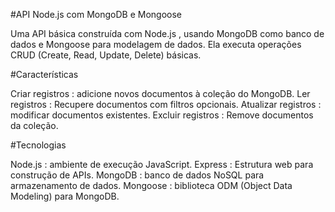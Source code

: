 #API Node.js com MongoDB e Mongoose

Uma API básica construída com Node.js , usando MongoDB como banco de dados e Mongoose para modelagem de dados. Ela executa operações CRUD (Create, Read, Update, Delete) básicas.

#Características

Criar registros : adicione novos documentos à coleção do MongoDB.
Ler registros : Recupere documentos com filtros opcionais.
Atualizar registros : modificar documentos existentes.
Excluir registros : Remove documentos da coleção.

#Tecnologias

Node.js : ambiente de execução JavaScript.
Express : Estrutura web para construção de APIs.
MongoDB : banco de dados NoSQL para armazenamento de dados.
Mongoose : biblioteca ODM (Object Data Modeling) para MongoDB.


